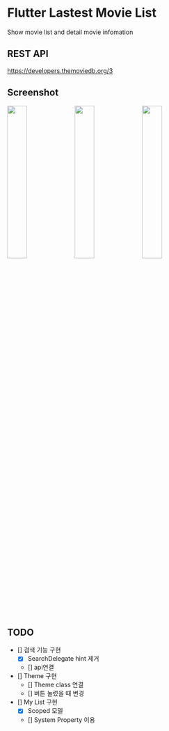 # Flutter Lastest Movie List

Show movie list and detail movie infomation

## REST API

https://developers.themoviedb.org/3


## Screenshot

<img src="https://user-images.githubusercontent.com/35194820/66217070-95758000-e701-11e9-9f80-3343668e4baf.gif" width="30%">   <img src="https://user-images.githubusercontent.com/35194820/66218371-04ec6f00-e704-11e9-8b1f-4d4e2c4ba392.png" width="30%">   <img src="https://user-images.githubusercontent.com/35194820/66217585-8e02a680-e702-11e9-8d5e-08ea2cbf449e.png" width="30%">

## TODO

- [] 검색 기능 구현
    - [x] SearchDelegate hint 제거
    - [] api연결
- [] Theme 구현
    - [] Theme class 연결
    - [] 버튼 눌렀을 때 변경
- [] My List 구현
    - [x] Scoped 모델 
    - [] System Property 이용
